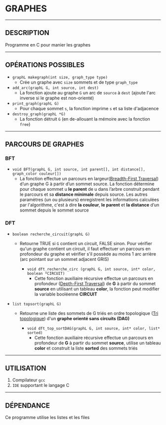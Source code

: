 # GRAPHES
-----------------

## DESCRIPTION
Programme en C pour manier les graphes

-----------------

## OPÉRATIONS POSSIBLES
* `graphL makegraph(int size, graph_type type)`
	* Crée un graphe avec `size` sommets et de type `graph_type`
* `add_arc(graphL G, int source, int dest)`
	* La fonction ajoute au graphe `G` un arc de `source` à `dest` (ajoute l'arc inverse si le graphe est non-orienté)
* `print_graph(graphL G)`
	* Pour chaque sommet `s`, la fonction imprime `s` et sa liste d'adjacence
* `destroy_graph(graphL *G)`
	* La fonction détruit `G` (en de-allouant la mémoire avec la fonction `free`)

-----------------

## PARCOURS DE GRAPHES

### BFT

* `void BFT(graphL G, int source, int parent[], int distance[], graph_color couleur[])`
	* La fonction effectue un parcours en largeur([Breadth-First Traversal](https://fr.wikipedia.org/wiki/Algorithme_de_parcours_en_largeur)) d’un graphe G à partir d’un sommet source. La fonction détermine pour chaque sommet u **le parent** de u dans l’arbre construit pendant le parcours et sa **distance minimale** depuis source. Les autres paramètres (un ou plusieurs) enregistrent les informations calculées par l'algorithme, c'est à dire **la couleur**, **le parent** et **la distance** d’un sommet depuis le sommet source

### DFT

* `boolean recherche_circuit(graphL G)`
	* Retourne TRUE si `G` contient un circuit, FALSE sinon. Pour vérifier qu'un graphe contient un circuit, il faut effectuer un parcours en profondeur du graphe et vérifier s'il possède au moins 1 arc arrière (arc pointant sur un sommet adjacent GRIS)

		* `void dft_recherche_circ (graphL G, int source, int* color, boolean *CIRCUIT)`
			* Cette fonction auxiliaire récursive effectue un parcours en profondeur ([Depth-First Traversal](https://fr.wikipedia.org/wiki/Algorithme_de_parcours_en_profondeur)) de **G** à partir du sommet **source** en utilisant un tableau **color**, la fonction peut modifier la variable booléenne **CIRCUIT**

* `list topsort(graphL G) `
	* Retourne une liste des sommets de G triés en ordre topologique ([Tri topologique](https://fr.wikipedia.org/wiki/Tri_topologique)) d'un **graphe orienté sans circuits (DAG)**

		* `void dft_top_sortDAG(graphL G, int source, int* color, list* sorted)`
			* Cette fonction auxiliaire récursive effectue un parcours en profondeur de **G** à partir du sommet **source**, utilise un tableau **color** et construit la liste **sorted** des sommets triés

-----------------
## UTILISATION
1. Compilateur `gcc`
2. `IDE` supportant le langage C

-----------------
## DÉPENDANCE
Ce programme utilise les listes et les files